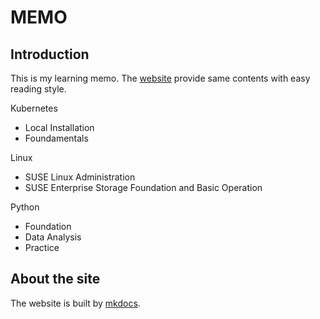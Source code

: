 # MEMO

## Introduction

This is my learning memo. 
The [website](https://huyuhui001.github.io/mySite/) provide same contents with easy reading style.

Kubernetes
* Local Installation
* Foundamentals

Linux
* SUSE Linux Administration
* SUSE Enterprise Storage Foundation and Basic Operation

Python
* Foundation
* Data Analysis
* Practice


## About the site

The website is built by [mkdocs](https://www.mkdocs.org/).